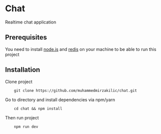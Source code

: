 # Chat

Realtime chat application

## Prerequisites

You need to install [node.js](https://nodejs.org) and [redis](https://redis.io) on your machine to be able to run this project

## Installation

Clone project

```
    git clone https://github.com/muhammedmirzakilic/chat.git
```

Go to directory and install dependencies via npm/yarn

```
    cd chat && npm install
```

Then run project

```
    npm run dev
```
